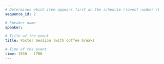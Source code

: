 ```yaml
---
# Determines which item appears first on the schedule (lowest number (0) appears first)
sequence_id: 2

# Speaker name
speaker:  

# Title of the event
title: Poster Session (with coffee break) 

# Time of the event
time: 1530 - 1700
---
```

